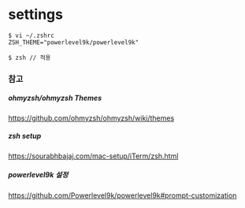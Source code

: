 # settings

```
$ vi ~/.zshrc
ZSH_THEME="powerlevel9k/powerlevel9k"

$ zsh // 적용
```

### 참고

##### ohmyzsh/ohmyzsh Themes
  https://github.com/ohmyzsh/ohmyzsh/wiki/themes

##### zsh setup
  https://sourabhbajaj.com/mac-setup/iTerm/zsh.html

##### powerlevel9k 설정
  https://github.com/Powerlevel9k/powerlevel9k#prompt-customization



